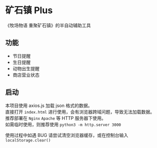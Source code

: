 # 矿石镇 Plus

《牧场物语 重聚矿石镇》的半自动辅助工具

## 功能

- 节日提醒
- 生日提醒
- 动物出生提醒
- 商店营业状态

## 启动

本项目使用 axios.js 加载 json 格式的数据。  
直接打开 `index.html` 进行使用，会有浏览器跨域问题，导致无法加载数据。  
推荐部署在 `Nginx` `Apache` 等 HTTP 服务器下使用。  
如需临时使用，则推荐使用 `python3 -m http.server 3000`

使用过程中如遇 BUG 请尝试清空浏览器缓存，或在控制台输入`localStorage.clear()`
